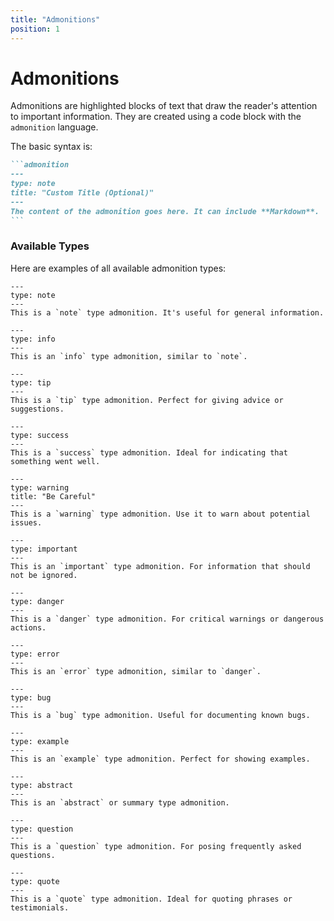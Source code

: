 ```yaml
---
title: "Admonitions"
position: 1
---
```


# Admonitions

Admonitions are highlighted blocks of text that draw the reader's attention to important information. They are created using a code block with the `admonition` language.

The basic syntax is:

````markdown
```admonition
---
type: note
title: "Custom Title (Optional)"
---
The content of the admonition goes here. It can include **Markdown**.
```
````

### Available Types

Here are examples of all available admonition types:

```admonition
---
type: note
---
This is a `note` type admonition. It's useful for general information.
```

```admonition
---
type: info
---
This is an `info` type admonition, similar to `note`.
```

```admonition
---
type: tip
---
This is a `tip` type admonition. Perfect for giving advice or suggestions.
```

```admonition
---
type: success
---
This is a `success` type admonition. Ideal for indicating that something went well.
```

```admonition
---
type: warning
title: "Be Careful"
---
This is a `warning` type admonition. Use it to warn about potential issues.
```

```admonition
---
type: important
---
This is an `important` type admonition. For information that should not be ignored.
```

```admonition
---
type: danger
---
This is a `danger` type admonition. For critical warnings or dangerous actions.
```

```admonition
---
type: error
---
This is an `error` type admonition, similar to `danger`.
```

```admonition
---
type: bug
---
This is a `bug` type admonition. Useful for documenting known bugs.
```

```admonition
---
type: example
---
This is an `example` type admonition. Perfect for showing examples.
```

```admonition
---
type: abstract
---
This is an `abstract` or summary type admonition.
```

```admonition
---
type: question
---
This is a `question` type admonition. For posing frequently asked questions.
```

```admonition
---
type: quote
---
This is a `quote` type admonition. Ideal for quoting phrases or testimonials.
```
